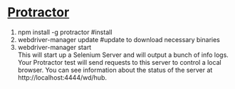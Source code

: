 # [Protractor](http://angular.github.io/protractor/)


1. npm install -g protractor  #install
2. webdriver-manager update   #update to download necessary binaries
3. webdriver-manager start    
    This will start up a Selenium Server and will output a bunch of info logs. Your Protractor test will send requests to this server to control a local browser. You can see information about the status of the server at http://localhost:4444/wd/hub.

